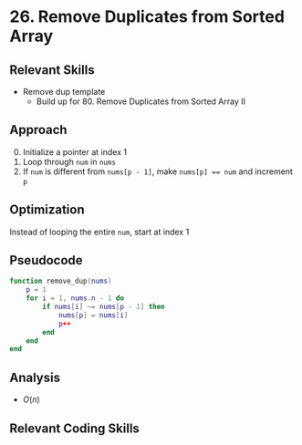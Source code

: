 # 26. Remove Duplicates from Sorted Array

## Relevant Skills

- Remove dup template
    - Build up for 80. Remove Duplicates from Sorted Array II

## Approach

0. Initialize a pointer at index 1
0. Loop through `num` in `nums`
0. If `num` is different from `nums[p - 1]`, make `nums[p] == num` and increment `p`

## Optimization

Instead of looping the entire `num`, start at index 1

## Pseudocode

```lua
function remove_dup(nums)
    p = 1
    for i = 1, nums.n - 1 do
        if nums[i] ~= nums[p - 1] then
            nums[p] = nums[i]
            p++
        end
    end
end
```

## Analysis

- $O(n)$

## Relevant Coding Skills

